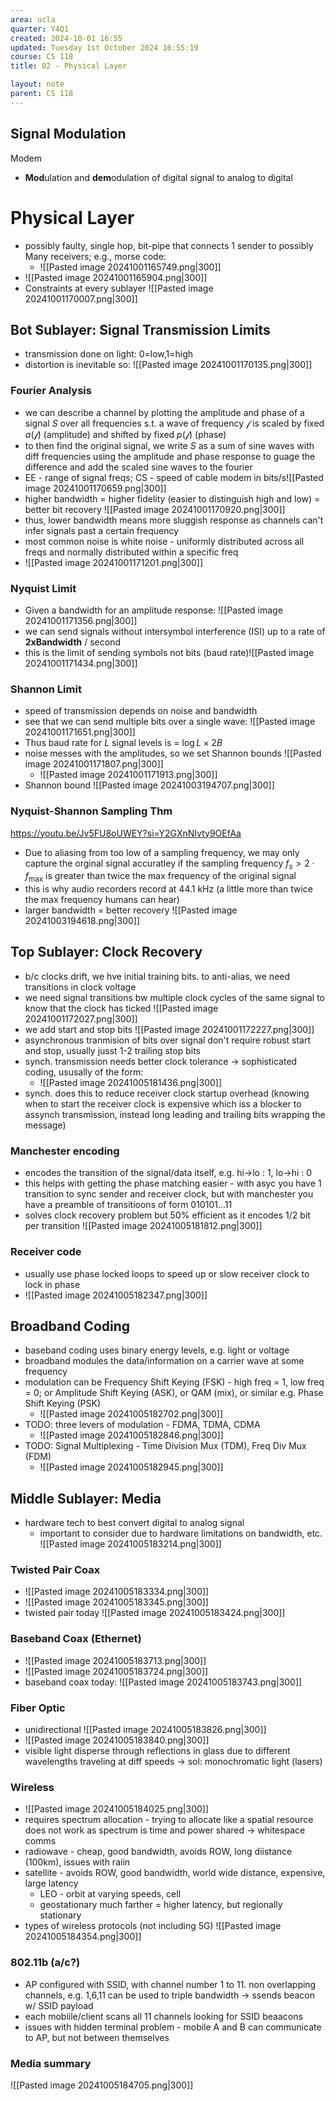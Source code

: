```yaml
---
area: ucla
quarter: Y4Q1
created: 2024-10-01 16:55
updated: Tuesday 1st October 2024 16:55:19
course: CS 118
title: 02 - Physical Layer

layout: note
parent: CS 118
---
```


## Signal Modulation

Modem

- **Mod**ulation and **dem**odulation of digital signal to analog to digital

# Physical Layer

- possibly faulty, single hop, bit-pipe that connects 1 sender to possibly Many receivers; e.g., morse code:
  - ![[Pasted image 20241001165749.png|300]]
- ![[Pasted image 20241001165904.png|300]]
- Constraints at every sublayer ![[Pasted image 20241001170007.png|300]]

## Bot Sublayer: Signal Transmission Limits

- transmission done on light: 0=low,1=high
- distortion is inevitable so: ![[Pasted image 20241001170135.png|300]]

### Fourier Analysis

- we can describe a channel by plotting the amplitude and phase of a signal $S$ over all frequencies s.t. a wave of frequency $\mathcal{f}$ is scaled by fixed $a(\mathcal f)$ (amplitude) and shifted by fixed $p(\mathcal f)$ (phase)
- to then find the original signal, we write $S$ as a sum of sine waves with diff frequencies using the amplitude and phase response to guage the difference and add the scaled sine waves to the fourier
- EE - range of signal freqs; CS - speed of cable modem in bits/s![[Pasted image 20241001170659.png|300]]
- higher bandwidth = higher fidelity (easier to distinguish high and low) = better bit recovery ![[Pasted image 20241001170920.png|300]]
- thus, lower bandwidth means more sluggish response as channels can't infer signals past a certain frequency
- most common noise is white noise - uniformly distributed across all freqs and normally distributed within a specific freq
- ![[Pasted image 20241001171201.png|300]]

### Nyquist Limit

- Given a bandwidth for an amplitude response: ![[Pasted image 20241001171356.png|300]]
- we can send signals without intersymbol interference (ISI) up to a rate of **2xBandwidth** / second
- this is the limit of sending symbols not bits (baud rate)![[Pasted image 20241001171434.png|300]]

### Shannon Limit

- speed of transmission depends on noise and bandwidth
- see that we can send multiple bits over a single wave: ![[Pasted image 20241001171651.png|300]]
- Thus baud rate for $L$ signal levels is = $\log L \times 2B$
- noise messes with the amplitudes, so we set Shannon bounds ![[Pasted image 20241001171807.png|300]]
  - ![[Pasted image 20241001171913.png|300]]
- Shannon bound ![[Pasted image 20241003194707.png|300]]

### Nyquist-Shannon Sampling Thm

https://youtu.be/Jv5FU8oUWEY?si=Y2GXnNIvty9OEfAa

- Due to aliasing from too low of a sampling frequency, we may only capture the orginal signal accuratley if the sampling frequency $f_s > 2\cdot f_{\max}$ is greater than twice the max frequency of the original signal
- this is why audio recorders record at 44.1 kHz (a little more than twice the max frequency humans can hear)
- larger bandwidth = better recovery ![[Pasted image 20241003194618.png|300]]

## Top Sublayer: Clock Recovery

- b/c clocks drift, we hve initial training bits. to anti-alias, we need transitions in clock voltage
- we need signal transitions bw multiple clock cycles of the same signal to know that the clock has ticked ![[Pasted image 20241001172027.png|300]]
- we add start and stop bits ![[Pasted image 20241001172227.png|300]]
- asynchronous tranmision of bits over signal don't require robust start and stop, usually jusst 1-2 trailing stop bits
- synch. transmission needs better clock tolerance -> sophisticated coding, ususally of the form:
  - ![[Pasted image 20241005181436.png|300]]
- synch. does this to reduce receiver clock startup overhead (knowing when to start the receiver clock is expensive which iss a blocker to assynch transmission, instead long leading and trailing bits wrapping the message)

### Manchester encoding

- encodes the transition of the signal/data itself, e.g. hi->lo : 1, lo->hi : 0
- this helps with getting the phase matching easier - with asyc you have 1 transition to sync sender and receiver clock, but with manchester you have a preamble of transitioons of form 010101...11
- solves clock recovery problem but 50% efficient as it encodes 1/2 bit per transition ![[Pasted image 20241005181812.png|300]]

### Receiver code

- usually use phase locked loops to speed up or slow receiver clock to lock in phase
- ![[Pasted image 20241005182347.png|300]]

## Broadband Coding

- baseband coding uses binary energy levels, e.g. light or voltage
- broadband modules the data/information on a carrier wave at some frequency
- modulation can be Frequency Shift Keying (FSK) - high freq = 1, low freq = 0; or Amplitude Shift Keying (ASK), or QAM (mix), or similar e.g. Phase Shift Keying (PSK)
  - ![[Pasted image 20241005182702.png|300]]
- TODO: three levers of modulation - FDMA, TDMA, CDMA
  - ![[Pasted image 20241005182846.png|300]]
- TODO: Signal Multiplexing - Time Division Mux (TDM), Freq Div Mux (FDM)
  - ![[Pasted image 20241005182945.png|300]]

## Middle Sublayer: Media

- hardware tech to best convert digital to analog signal
  - important to consider due to hardware limitations on bandwidth, etc. ![[Pasted image 20241005183214.png|300]]

### Twisted Pair Coax

- ![[Pasted image 20241005183334.png|300]]
- ![[Pasted image 20241005183345.png|300]]
- twisted pair today ![[Pasted image 20241005183424.png|300]]

### Baseband Coax (Ethernet)

- ![[Pasted image 20241005183713.png|300]]
- ![[Pasted image 20241005183724.png|300]]
- baseband coax today: ![[Pasted image 20241005183743.png|300]]

### Fiber Optic

- unidirectional ![[Pasted image 20241005183826.png|300]]
- ![[Pasted image 20241005183840.png|300]]
- visible light disperse through reflections in glass due to different wavelengths traveling at diff speeds -> sol: monochromatic light (lasers)

### Wireless

- ![[Pasted image 20241005184025.png|300]]
- requires spectrum allocation - trying to allocate like a spatial resource does not work as spectrum is time and power shared -> whitespace comms
- radiowave - cheap, good bandwidth, avoids ROW, long diistance (100km), issues with raiin
- satellite - avoids ROW, good bandwidth, world wide distance, expensive, large latency
  - LEO - orbit at varying speeds, cell
  - geostationary much farther = higher latency, but regionally stationary
- types of wireless protocols (not including 5G) ![[Pasted image 20241005184354.png|300]]

### 802.11b (a/c?)

- AP configured with SSID, with channel number 1 to 11. non overlapping channels, e.g. 1,6,11 can be used to triple bandwidth -> ssends beacon w/ SSID payload
- each mobiile/client scans all 11 channels looking for SSID beaacons
- issues with hidden terminal problem - mobile A and B can communicate to AP, but not between themselves

### Media summary

![[Pasted image 20241005184705.png|300]]
